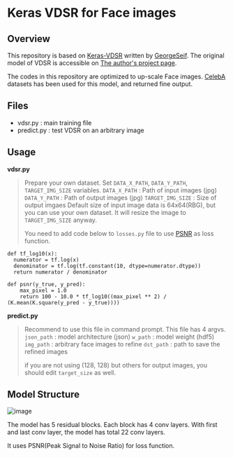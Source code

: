 # Keras VDSR for Face images

## Overview

This repository is based on [Keras-VDSR](https://github.com/GeorgeSeif/VDSR-Keras) written by [GeorgeSeif](https://github.com/GeorgeSeif).
The original model of VDSR is accessible on [The author's project page](http://cv.snu.ac.kr/research/VDSR/).

The codes in this repository are optimized to up-scale Face images.
[CelebA](http://mmlab.ie.cuhk.edu.hk/projects/CelebA.html) datasets has been used for this model, and returned fine output.

## Files
- vdsr.py : main training file
- predict.py : test VDSR on an arbitrary image

## Usage

**vdsr.py**
> Prepare your own dataset.
> Set `DATA_X_PATH`, `DATA_Y_PATH`, `TARGET_IMG_SIZE` variables.
> `DATA_X_PATH` : Path of input images (jpg)
> `DATA_Y_PATH` : Path of output images (jpg)
> `TARGET_IMG_SIZE` : Size of output imgaes
> Default size of input image data is 64x64(RBG), but you can use your own dataset. It will resize the image to `TARGET_IMG_SIZE` anyway.
> 
> You need to add code below to `losses.py` file to use [PSNR](https://en.wikipedia.org/wiki/Peak_signal-to-noise_ratio) as loss function.
~~~
def tf_log10(x):
  numerator = tf.log(x)
  denominator = tf.log(tf.constant(10, dtype=numerator.dtype))
  return numerator / denominator
~~~
~~~
def psnr(y_true, y_pred):
    max_pixel = 1.0
    return 100 - 10.0 * tf_log10((max_pixel ** 2) / (K.mean(K.square(y_pred - y_true))))
~~~

**predict.py**
> Recommend to use this file in command prompt. This file has 4 argvs.
> `json_path` : model architecture (json)
> `w_path` : model weight (hdf5)
> `img_path` : arbitrary face images to refine
> `dst_path` : path to save the refined images
>
> if you are not using (128, 128) but others for output images, you should edit `target_size` as well.

## Model Structure

![image](https://user-images.githubusercontent.com/12293076/48262688-db30b680-e466-11e8-8d75-f2d8763af04c.png)

The model has 5 residual blocks. Each block has 4 conv layers. 
With first and last conv layer, the model has total 22 conv layers.

It uses PSNR(Peak Signal to Noise Ratio) for loss function.
